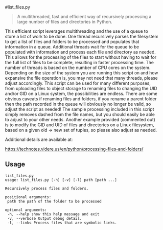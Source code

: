 #list_files.py

> A multithreaded, fast and efficient way of recursively processing a large number of files and directories in Python.

This efficient script leverages multithreading and the use of a queue to store a list of work to be done. One thread recursively parses the filesystem to get a list of files and folders to be processed and populates that information in a queue. Additional threads wait for the queue to be populated with information and process each file and directory as needed. This allows for the processing of the files to start without having to wait for the full list of files to be complete, resulting in faster processing time.
The number of threads is based on the number of CPU cores on the system. Depending on the size of the system you are running this script on and how expansive the file operation is, you may not need that many threads, please adjust accordingly.
This script can be used for many different purposes, from uploading files to object storage to renaming files to changing the UID and/or GID on a Linux system, the possibilities are endless. There are some obvious caveats if renaming files and folders, if you rename a parent folder then the path recorded in the queue will obviously no longer be valid, so adjust the script as needed!
The sample processing included in this script simply removes dashed from the file names, but you should easily be able to adjust to your other needs. Another example provided (commented out) is to modify the GID and UID of files and directories on a Linux filesystem, based on a given old -> new set of tuples, so please also adjust as needed.


Additional details are available at:

https://technotes.videre.us/en/python/processing-files-and-folders/


## Usage

```
list_files.py
usage: list_files.py [-h] [-v] [-l] path [path ...]

Recursively process files and folders.

positional arguments:
 path the path of the folder to be processed

optional arguments:
 -h, --help show this help message and exit
 -v, --verbose Output debug detail.
 -l, --links Process files that are symbolic links.
 ```